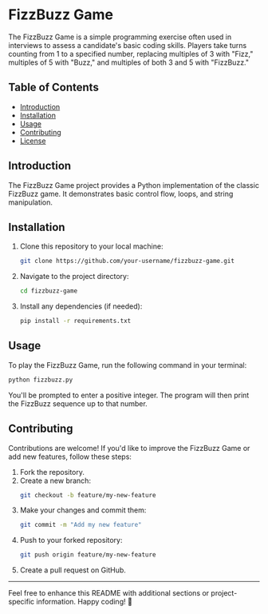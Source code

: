 # FizzBuzz Game

The FizzBuzz Game is a simple programming exercise often used in interviews to assess a candidate's basic coding skills. Players take turns counting from 1 to a specified number, replacing multiples of 3 with "Fizz," multiples of 5 with "Buzz," and multiples of both 3 and 5 with "FizzBuzz."

## Table of Contents

- [Introduction](#introduction)
- [Installation](#installation)
- [Usage](#usage)
- [Contributing](#contributing)
- [License](#license)

## Introduction

The FizzBuzz Game project provides a Python implementation of the classic FizzBuzz game. It demonstrates basic control flow, loops, and string manipulation.

## Installation

1. Clone this repository to your local machine:
   ```bash
   git clone https://github.com/your-username/fizzbuzz-game.git
   ```

2. Navigate to the project directory:
   ```bash
   cd fizzbuzz-game
   ```

3. Install any dependencies (if needed):
   ```bash
   pip install -r requirements.txt
   ```

## Usage

To play the FizzBuzz Game, run the following command in your terminal:

```bash
python fizzbuzz.py
```

You'll be prompted to enter a positive integer. The program will then print the FizzBuzz sequence up to that number.

## Contributing

Contributions are welcome! If you'd like to improve the FizzBuzz Game or add new features, follow these steps:

1. Fork the repository.
2. Create a new branch:
   ```bash
   git checkout -b feature/my-new-feature
   ```
3. Make your changes and commit them:
   ```bash
   git commit -m "Add my new feature"
   ```
4. Push to your forked repository:
   ```bash
   git push origin feature/my-new-feature
   ```
5. Create a pull request on GitHub.

---

Feel free to enhance this README with additional sections or project-specific information. Happy coding! 🚀
